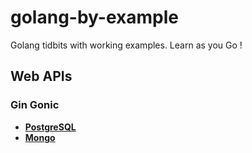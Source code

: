 # golang-by-example
Golang tidbits with working examples. Learn as you Go !

## Web APIs

### Gin Gonic

- **[PostgreSQL](https://github.com/vkbharadwazkopalle/golang-by-example/tree/main/web-api/gin-postgresql)**
- **[Mongo](https://github.com/vkbharadwazkopalle/mfe-fullstack-ng-golang/tree/main/mfe-golang-web-api)**
